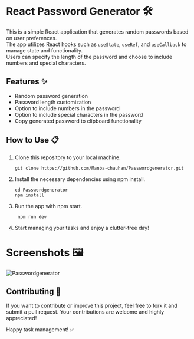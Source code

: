 # React Password Generator 🛠️

This is a simple React application that generates random passwords based on user preferences. <br>The app utilizes React hooks such as `useState`, `useRef`, and `useCallback` to manage state and functionality. <br>Users can specify the length of the password and choose to include numbers and special characters.

## Features ✨
- Random password generation
- Password length customization
- Option to include numbers in the password
- Option to include special characters in the password
- Copy generated password to clipboard functionality


## How to Use 📋
1. Clone this repository to your local machine.<br>
    ```
   git clone https://github.com/Manba-chauhan/Passwordgenerator.git
   
1. Install the necessary dependencies using npm install. <br>
   ```
   cd Passwordgenerator
   npm install
   
1. Run the app with npm start. <br>
   ```
    npm run dev
   
1. Start managing your tasks and enjoy a clutter-free day!
   
# Screenshots 🖼️

![Passwordgenerator](https://github.com/Manba-chauhan/Passwordgenerator/assets/113258238/d2af34c0-4c87-4991-9b16-7ad4074ddb7c)


## Contributing 🤝
If you want to contribute or improve this project, feel free to fork it and submit a pull request. Your contributions are welcome and highly appreciated!

Happy task management! ✅

